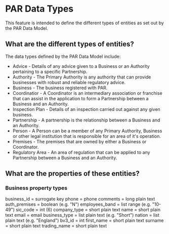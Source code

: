 # PAR Data Types
This feature is intended to define the different types of entities as set out by the PAR Data Model.

## What are the different types of entities?
The data types defined by the PAR Data Model include:
* Advice - Details of any advice given to a Business or an Authority pertaining to a specific Partnership.
* Authority - The Primary Authority is any authority that can provide businesses with robust and reliable regulatory advice.
* Business - The business registered with PAR.
* Coordinatior - A Coordinator is an intermediary association or franchise that can assist in the application to form a Partnership between a Business and an Authority.
* Inspection Plan - Details of an inspection carried out against any given business.
* Partnership - A partnership is the relationship between a Business and an Authority.
* Person - A Person can be a member of any Primary Authority, Business or other legal institution that is responsible for an area of it's operation.
* Premises - The premises that are owned by either a Business or Coordinator.
* Regulatory Area - An area of regulation that can be applied to any Partnership between a Business and an Authority.

## What are the properties of these entities?
### Business property types
business_id = surrogate key
phone = phone
comments = long plain text
auth_premises = boolean (e.g. "N")
employees_band = list range (e.g. "10-49")
sic_code = int (6)
company_type = short plain text
name = short plain text
email = email
business_type = list plain text (e.g. "Short")
nation = list plain text (e.g. "England")
bv3_id = int
first_name = short plain text
surname = short plain text
trading_name = short plain text
